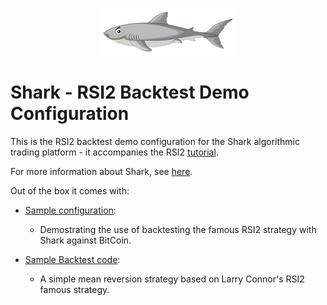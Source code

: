 <p align="center">
  <img src="https://github.com/danielneil/Shark/blob/main/shark/files/shark_ui_patches/logofullsize.png?raw=true">
</p>

# Shark - RSI2 Backtest Demo Configuration

This is the RSI2 backtest demo configuration for the Shark algorithmic trading platform - it accompanies the RSI2 [tutorial](https://github.com/danielneil/Shark-Doc/blob/main/tutorials/RSI2.md).

For more information about Shark, see [here](https://github.com/danielneil/Shark).

Out of the box it comes with:

* [Sample configuration](https://github.com/danielneil/Shark-Config-RSI2-Demo/blob/master/config/files/trading-config.yml):
    * Demostrating the use of backtesting the famous RSI2 strategy with Shark against BitCoin.
    
* [Sample Backtest code](https://github.com/danielneil/Shark-Config-RSI2-Demo/blob/master/backtests/files/backtests/rsi2.py):
    * A simple mean reversion strategy based on Larry Connor's RSI2 famous strategy.
